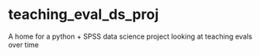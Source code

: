 # teaching_eval_ds_proj
A home for a python + SPSS data science project looking at teaching evals over time
